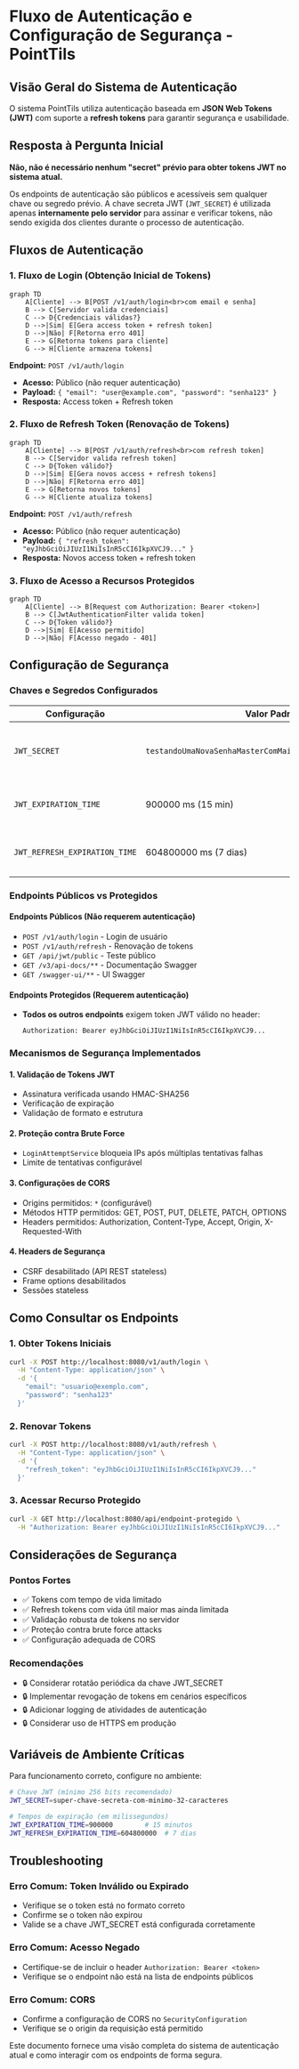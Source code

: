 # Fluxo de Autenticação e Configuração de Segurança - PointTils

## Visão Geral do Sistema de Autenticação

O sistema PointTils utiliza autenticação baseada em **JSON Web Tokens (JWT)** com suporte a **refresh tokens** para garantir segurança e usabilidade.

## Resposta à Pergunta Inicial

**Não, não é necessário nenhum "secret" prévio para obter tokens JWT no sistema atual.**

Os endpoints de autenticação são públicos e acessíveis sem qualquer chave ou segredo prévio. A chave secreta JWT (`JWT_SECRET`) é utilizada apenas **internamente pelo servidor** para assinar e verificar tokens, não sendo exigida dos clientes durante o processo de autenticação.

## Fluxos de Autenticação

### 1. Fluxo de Login (Obtenção Inicial de Tokens)

```mermaid
graph TD
    A[Cliente] --> B[POST /v1/auth/login<br>com email e senha]
    B --> C[Servidor valida credenciais]
    C --> D{Credenciais válidas?}
    D -->|Sim| E[Gera access token + refresh token]
    D -->|Não| F[Retorna erro 401]
    E --> G[Retorna tokens para cliente]
    G --> H[Cliente armazena tokens]
```

**Endpoint:** `POST /v1/auth/login`
- **Acesso:** Público (não requer autenticação)
- **Payload:** `{ "email": "user@example.com", "password": "senha123" }`
- **Resposta:** Access token + Refresh token

### 2. Fluxo de Refresh Token (Renovação de Tokens)

```mermaid
graph TD
    A[Cliente] --> B[POST /v1/auth/refresh<br>com refresh token]
    B --> C[Servidor valida refresh token]
    C --> D{Token válido?}
    D -->|Sim| E[Gera novos access + refresh tokens]
    D -->|Não| F[Retorna erro 401]
    E --> G[Retorna novos tokens]
    G --> H[Cliente atualiza tokens]
```

**Endpoint:** `POST /v1/auth/refresh`
- **Acesso:** Público (não requer autenticação)
- **Payload:** `{ "refresh_token": "eyJhbGciOiJIUzI1NiIsInR5cCI6IkpXVCJ9..." }`
- **Resposta:** Novos access token + refresh token

### 3. Fluxo de Acesso a Recursos Protegidos

```mermaid
graph TD
    A[Cliente] --> B[Request com Authorization: Bearer <token>]
    B --> C[JwtAuthenticationFilter valida token]
    C --> D{Token válido?}
    D -->|Sim| E[Acesso permitido]
    D -->|Não| F[Acesso negado - 401]
```

## Configuração de Segurança

### Chaves e Segredos Configurados

| Configuração | Valor Padrão | Descrição |
|-------------|-------------|-----------|
| `JWT_SECRET` | `testandoUmaNovaSenhaMasterComMaisDeTrintaEdoisCaracteres` | Chave secreta para assinatura JWT |
| `JWT_EXPIRATION_TIME` | 900000 ms (15 min) | Tempo de expiração do access token |
| `JWT_REFRESH_EXPIRATION_TIME` | 604800000 ms (7 dias) | Tempo de expiração do refresh token |

### Endpoints Públicos vs Protegidos

#### Endpoints Públicos (Não requerem autenticação)
- `POST /v1/auth/login` - Login de usuário
- `POST /v1/auth/refresh` - Renovação de tokens
- `GET /api/jwt/public` - Teste público
- `GET /v3/api-docs/**` - Documentação Swagger
- `GET /swagger-ui/**` - UI Swagger

#### Endpoints Protegidos (Requerem autenticação)
- **Todos os outros endpoints** exigem token JWT válido no header:
  ```http
  Authorization: Bearer eyJhbGciOiJIUzI1NiIsInR5cCI6IkpXVCJ9...
  ```

### Mecanismos de Segurança Implementados

#### 1. Validação de Tokens JWT
- Assinatura verificada usando HMAC-SHA256
- Verificação de expiração
- Validação de formato e estrutura

#### 2. Proteção contra Brute Force
- `LoginAttemptService` bloqueia IPs após múltiplas tentativas falhas
- Limite de tentativas configurável

#### 3. Configurações de CORS
- Origins permitidos: `*` (configurável)
- Métodos HTTP permitidos: GET, POST, PUT, DELETE, PATCH, OPTIONS
- Headers permitidos: Authorization, Content-Type, Accept, Origin, X-Requested-With

#### 4. Headers de Segurança
- CSRF desabilitado (API REST stateless)
- Frame options desabilitados
- Sessões stateless

## Como Consultar os Endpoints

### 1. Obter Tokens Iniciais
```bash
curl -X POST http://localhost:8080/v1/auth/login \
  -H "Content-Type: application/json" \
  -d '{
    "email": "usuario@exemplo.com",
    "password": "senha123"
  }'
```

### 2. Renovar Tokens
```bash
curl -X POST http://localhost:8080/v1/auth/refresh \
  -H "Content-Type: application/json" \
  -d '{
    "refresh_token": "eyJhbGciOiJIUzI1NiIsInR5cCI6IkpXVCJ9..."
  }'
```

### 3. Acessar Recurso Protegido
```bash
curl -X GET http://localhost:8080/api/endpoint-protegido \
  -H "Authorization: Bearer eyJhbGciOiJIUzI1NiIsInR5cCI6IkpXVCJ9..."
```

## Considerações de Segurança

### Pontos Fortes
- ✅ Tokens com tempo de vida limitado
- ✅ Refresh tokens com vida útil maior mas ainda limitada
- ✅ Validação robusta de tokens no servidor
- ✅ Proteção contra brute force attacks
- ✅ Configuração adequada de CORS

### Recomendações
- 🔒 Considerar rotatão periódica da chave JWT_SECRET
- 🔒 Implementar revogação de tokens em cenários específicos
- 🔒 Adicionar logging de atividades de autenticação
- 🔒 Considerar uso de HTTPS em produção

## Variáveis de Ambiente Críticas

Para funcionamento correto, configure no ambiente:

```bash
# Chave JWT (mínimo 256 bits recomendado)
JWT_SECRET=super-chave-secreta-com-minimo-32-caracteres

# Tempos de expiração (em milissegundos)
JWT_EXPIRATION_TIME=900000        # 15 minutos
JWT_REFRESH_EXPIRATION_TIME=604800000  # 7 dias
```

## Troubleshooting

### Erro Comum: Token Inválido ou Expirado
- Verifique se o token está no formato correto
- Confirme se o token não expirou
- Valide se a chave JWT_SECRET está configurada corretamente

### Erro Comum: Acesso Negado
- Certifique-se de incluir o header `Authorization: Bearer <token>`
- Verifique se o endpoint não está na lista de endpoints públicos

### Erro Comum: CORS
- Confirme a configuração de CORS no `SecurityConfiguration`
- Verifique se o origin da requisição está permitido

Este documento fornece uma visão completa do sistema de autenticação atual e como interagir com os endpoints de forma segura.
